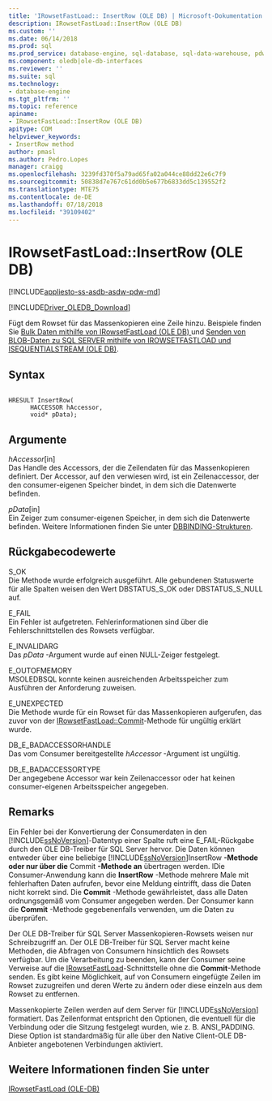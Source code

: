 ```yaml
---
title: 'IRowsetFastLoad:: InsertRow (OLE DB) | Microsoft-Dokumentation'
description: IRowsetFastLoad::InsertRow (OLE DB)
ms.custom: ''
ms.date: 06/14/2018
ms.prod: sql
ms.prod_service: database-engine, sql-database, sql-data-warehouse, pdw
ms.component: oledb|ole-db-interfaces
ms.reviewer: ''
ms.suite: sql
ms.technology:
- database-engine
ms.tgt_pltfrm: ''
ms.topic: reference
apiname:
- IRowsetFastLoad::InsertRow (OLE DB)
apitype: COM
helpviewer_keywords:
- InsertRow method
author: pmasl
ms.author: Pedro.Lopes
manager: craigg
ms.openlocfilehash: 3239fd370f5a79ad65fa02a044ce88dd22e6c7f9
ms.sourcegitcommit: 50838d7e767c61dd0b5e677b6833dd5c139552f2
ms.translationtype: MTE75
ms.contentlocale: de-DE
ms.lasthandoff: 07/18/2018
ms.locfileid: "39109402"
---
```

# <a name="irowsetfastloadinsertrow-ole-db"></a>IRowsetFastLoad::InsertRow (OLE DB)
[!INCLUDE[appliesto-ss-asdb-asdw-pdw-md](../../../includes/appliesto-ss-asdb-asdw-pdw-md.md)]

[!INCLUDE[Driver_OLEDB_Download](../../../includes/driver_oledb_download.md)]

  Fügt dem Rowset für das Massenkopieren eine Zeile hinzu. Beispiele finden Sie [Bulk Daten mithilfe von IRowsetFastLoad &#40;OLE DB&#41; ](../../oledb/ole-db-how-to/bulk-copy-data-using-irowsetfastload-ole-db.md) und [Senden von BLOB-Daten zu SQL SERVER mithilfe von IROWSETFASTLOAD und ISEQUENTIALSTREAM &#40;OLE DB&#41;](../../oledb/ole-db-how-to/send-blob-data-to-sql-server-using-irowsetfastload-and-isequentialstream-ole-db.md).  
  
## <a name="syntax"></a>Syntax  
  
```  
  
HRESULT InsertRow(  
      HACCESSOR hAccessor,  
      void* pData);  
```  
  
## <a name="arguments"></a>Argumente  
 *hAccessor*[in]  
 Das Handle des Accessors, der die Zeilendaten für das Massenkopieren definiert. Der Accessor, auf den verwiesen wird, ist ein Zeilenaccessor, der den consumer-eigenen Speicher bindet, in dem sich die Datenwerte befinden.  
  
 *pData*[in]  
 Ein Zeiger zum consumer-eigenen Speicher, in dem sich die Datenwerte befinden. Weitere Informationen finden Sie unter [DBBINDING-Strukturen](http://go.microsoft.com/fwlink/?LinkId=65955).  
  
## <a name="return-code-values"></a>Rückgabecodewerte  
 S_OK  
 Die Methode wurde erfolgreich ausgeführt. Alle gebundenen Statuswerte für alle Spalten weisen den Wert DBSTATUS_S_OK oder DBSTATUS_S_NULL auf.  
  
 E_FAIL  
 Ein Fehler ist aufgetreten. Fehlerinformationen sind über die Fehlerschnittstellen des Rowsets verfügbar.  
  
 E_INVALIDARG  
 Das *pData* -Argument wurde auf einen NULL-Zeiger festgelegt.  
  
 E_OUTOFMEMORY  
 MSOLEDBSQL konnte keinen ausreichenden Arbeitsspeicher zum Ausführen der Anforderung zuweisen.  
  
 E_UNEXPECTED  
 Die Methode wurde für ein Rowset für das Massenkopieren aufgerufen, das zuvor von der [IRowsetFastLoad::Commit](../../oledb/ole-db-interfaces/irowsetfastload-commit-ole-db.md)-Methode für ungültig erklärt wurde.  
  
 DB_E_BADACCESSORHANDLE  
 Das vom Consumer bereitgestellte *hAccessor* -Argument ist ungültig.  
  
 DB_E_BADACCESSORTYPE  
 Der angegebene Accessor war kein Zeilenaccessor oder hat keinen consumer-eigenen Arbeitsspeicher angegeben.  
  
## <a name="remarks"></a>Remarks  
 Ein Fehler bei der Konvertierung der Consumerdaten in den [!INCLUDE[ssNoVersion](../../../includes/ssnoversion-md.md)]-Datentyp einer Spalte ruft eine E_FAIL-Rückgabe durch den OLE DB-Treiber für SQL Server hervor. Die Daten können entweder über eine beliebige [!INCLUDE[ssNoVersion](../../../includes/ssnoversion-md.md)]InsertRow **-Methode oder nur über die** Commit **-Methode an**  übertragen werden. lDie Consumer-Anwendung kann die **InsertRow** -Methode mehrere Male mit fehlerhaften Daten aufrufen, bevor eine Meldung eintrifft, dass die Daten nicht korrekt sind. Die **Commit** -Methode gewährleistet, dass alle Daten ordnungsgemäß vom Consumer angegeben werden. Der Consumer kann die **Commit** -Methode gegebenenfalls verwenden, um die Daten zu überprüfen.  
  
 Der OLE DB-Treiber für SQL Server Massenkopieren-Rowsets weisen nur Schreibzugriff an. Der OLE DB-Treiber für SQL Server macht keine Methoden, die Abfragen von Consumern hinsichtlich des Rowsets verfügbar. Um die Verarbeitung zu beenden, kann der Consumer seine Verweise auf die [IRowsetFastLoad](../../oledb/ole-db-interfaces/irowsetfastload-ole-db.md)-Schnittstelle ohne die **Commit**-Methode senden. Es gibt keine Möglichkeit, auf von Consumern eingefügte Zeilen im Rowset zuzugreifen und deren Werte zu ändern oder diese einzeln aus dem Rowset zu entfernen.  
  
 Massenkopierte Zeilen werden auf dem Server für [!INCLUDE[ssNoVersion](../../../includes/ssnoversion-md.md)] formatiert. Das Zeilenformat entspricht den Optionen, die eventuell für die Verbindung oder die Sitzung festgelegt wurden, wie z. B. ANSI_PADDING. Diese Option ist standardmäßig für alle über den  Native Client-OLE DB-Anbieter angebotenen Verbindungen aktiviert.  
  
## <a name="see-also"></a>Weitere Informationen finden Sie unter  
 [IRowsetFastLoad &#40;OLE-DB&#41;](../../oledb/ole-db-interfaces/irowsetfastload-ole-db.md)  
  
  
